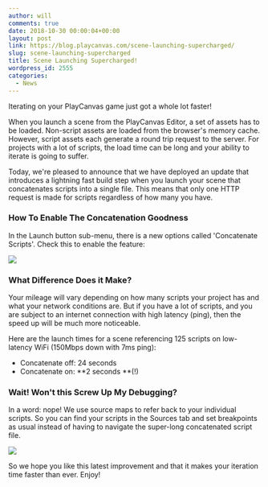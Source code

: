 ```yaml
---
author: will
comments: true
date: 2018-10-30 00:00:04+00:00
layout: post
link: https://blog.playcanvas.com/scene-launching-supercharged/
slug: scene-launching-supercharged
title: Scene Launching Supercharged!
wordpress_id: 2555
categories:
  - News
---
```


Iterating on your PlayCanvas game just got a whole lot faster!

When you launch a scene from the PlayCanvas Editor, a set of assets has to be loaded. Non-script assets are loaded from the browser's memory cache. However, script assets each generate a round trip request to the server. For projects with a lot of scripts, the load time can be long and your ability to iterate is going to suffer.

Today, we're pleased to announce that we have deployed an update that introduces a lightning fast build step when you launch your scene that concatenates scripts into a single file. This means that only one HTTP request is made for scripts regardless of how many you have.

### How To Enable The Concatenation Goodness

In the Launch button sub-menu, there is a new options called 'Concatenate Scripts'. Check this to enable the feature:

![](https://blog.playcanvas.com/wp-content/uploads/2018/10/concatenate.png)

### What Difference Does it Make?

Your mileage will vary depending on how many scripts your project has and what your network conditions are. But if you have a lot of scripts, and you are subject to an internet connection with high latency (ping), then the speed up will be much more noticeable.

Here are the launch times for a scene referencing 125 scripts on low-latency WiFi (150Mbps down with 7ms ping):

- Concatenate off: 24 seconds
- Concatenate on: **2 seconds **(!)

### Wait! Won't this Screw Up My Debugging?

In a word: nope! We use source maps to refer back to your individual scripts. So you can find your scripts in the Sources tab and set breakpoints as usual instead of having to navigate the super-long concatenated script file.

![](https://blog.playcanvas.com/wp-content/uploads/2018/10/sources-1024x670.png)

So we hope you like this latest improvement and that it makes your iteration time faster than ever. Enjoy!
